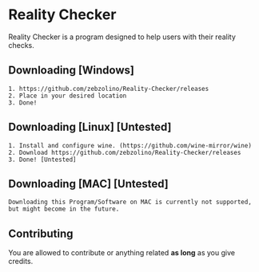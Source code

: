 Reality Checker
====


Reality Checker is a program designed to help users with their reality checks.

Downloading [Windows]
----------
    1. https://github.com/zebzolino/Reality-Checker/releases
    2. Place in your desired location
    3. Done!
    
    
Downloading [Linux] [Untested]
----------
    1. Install and configure wine. (https://github.com/wine-mirror/wine)
    2. Download https://github.com/zebzolino/Reality-Checker/releases
    3. Done! [Untested]
    
    
Downloading [MAC] [Untested]
----------
    Downloading this Program/Software on MAC is currently not supported, but might become in the future.


Contributing
------------
You are allowed to contribute or anything related **as long** as you give credits.
